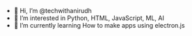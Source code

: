 - 👋 Hi, I’m @techwithanirudh
- 👀 I’m interested in Python, HTML, JavaScript, ML, AI
- 🌱 I’m currently learning How to make apps using electron.js

<!---
techwithanirudh/techwithanirudh is a ✨ special ✨ repository because its `README.md` (this file) appears on your GitHub profile.
You can click the Preview link to take a look at your changes.
--->
